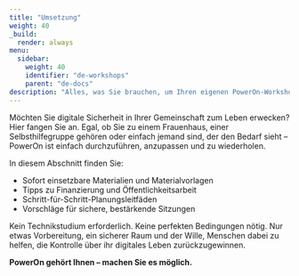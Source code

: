 ```yaml
---
title: "Umsetzung"
weight: 40
_build:
  render: always
menu:
  sidebar:
    weight: 40
    identifier: "de-workshops"
    parent: "de-docs"
description: "Alles, was Sie brauchen, um Ihren eigenen PowerOn-Workshop/Build-a-thon/eigenes Tempo-Tag zu veranstalten."
---
```


Möchten Sie digitale Sicherheit in Ihrer Gemeinschaft zum Leben erwecken? Hier fangen Sie an. Egal, ob Sie zu einem Frauenhaus, einer Selbsthilfegruppe gehören oder einfach jemand sind, der den Bedarf sieht – PowerOn ist einfach durchzuführen, anzupassen und zu wiederholen.

In diesem Abschnitt finden Sie:

* Sofort einsetzbare Materialien und Materialvorlagen
* Tipps zu Finanzierung und Öffentlichkeitsarbeit
* Schritt-für-Schritt-Planungsleitfäden
* Vorschläge für sichere, bestärkende Sitzungen

Kein Technikstudium erforderlich. Keine perfekten Bedingungen nötig. Nur etwas Vorbereitung, ein sicherer Raum und der Wille, Menschen dabei zu helfen, die Kontrolle über ihr digitales Leben zurückzugewinnen.

**PowerOn gehört Ihnen – machen Sie es möglich.**
